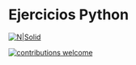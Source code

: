 # Ejercicios Python

[![N|Solid](https://www.python.org/static/img/python-logo.png)](https://www.python.org/)

[![contributions welcome](https://img.shields.io/badge/contributions-welcome-brightgreen.svg?style=flat)](https://github.com/dwyl/esta/issues)
